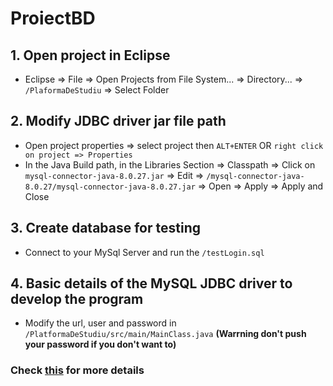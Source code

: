 # ProiectBD

## 1. Open project in Eclipse

- Eclipse => File => Open Projects from File System... => Directory... => `/PlaformaDeStudiu` => Select Folder 

## 2. Modify JDBC driver jar file path

- Open project properties => select project then `ALT+ENTER` OR `right click on project => Properties`
- In the Java Build path, in the Libraries Section => Classpath => Click on `mysql-connector-java-8.0.27.jar` => Edit =>
`/mysql-connector-java-8.0.27/mysql-connector-java-8.0.27.jar` => Open => Apply => Apply and Close

## 3. Create database for testing
- Connect to your MySql Server and run the `/testLogin.sql`

## 4. Basic details of the MySQL JDBC driver to develop the program
- Modify the url, user and password in `/PlatformaDeStudiu/src/main/MainClass.java` **(Warrning don't push your password if you don't want to)**

### Check [this](https://www.knowprogram.com/jdbc/connect-mysql-database-eclipse/) for more details
